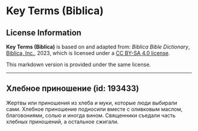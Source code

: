 # Key Terms (Biblica)

## License Information

**Key Terms (Biblica)** is based on and adapted from: _Biblica Bible Dictionary_, [Biblica, Inc.](https://www.biblica.com/), 2023, which is licensed under a [CC BY-SA 4.0 license](https://creativecommons.org/licenses/by-sa/4.0/legalcode.en).

This markdown version is provided under the same license.



--------------------------------

## Хлебное приношение (id: 193433)

Жертвы или приношения из хлеба и муки, которые люди выбирали сами. Хлебное приношение подносили вместе с оливковым маслом, благовониями, солью и иногда вином. Священники съедали часть хлебных приношений, а остальное сжигали.


